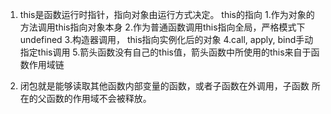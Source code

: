 1. this是函数运行时指针，指向对象由运行方式决定。
    this的指向
    1.作为对象的方法调用this指向对象本身
    2.作为普通函数调用this指向全局，严格模式下undefined
    3.构造器调用，
    this指向实例化后的对象
    4.call, apply, bind手动指定this调用
    5.箭头函数没有自己的this值，箭头函数中所使用的this来自于函数作用域链

2. 闭包就是能够读取其他函数内部变量的函数，或者子函数在外调用，子函数
所在的父函数的作用域不会被释放。
